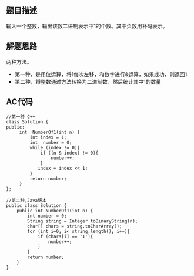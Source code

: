 
## 题目描述
输入一个整数，输出该数二进制表示中1的个数。其中负数用补码表示。

## 解题思路

两种方法。
- 第一种，是用位运算，将1每次左移，和数字进行&运算，如果成功，则返回1.
- 第二种，将整数通过方法转换为二进制数，然后统计其中1的数量

## AC代码

```
//第一种 C++
class Solution {
public:
     int  NumberOf1(int n) {
         int index = 1;
         int  number = 0;
         while (index != 0){
             if ((n & index) != 0){
                 number++;
             }
            index = index << 1;
         }
         return number;
     }
};
```

```
//第二种,Java版本
public class Solution {
    public int NumberOf1(int n) {
        int number = 0;
        String string = Integer.toBinaryString(n);
        char[] chars = string.toCharArray();
        for (int i=0; i< string.length(); i++){
            if (chars[i] == '1'){
                number++;
            }
        }
        return number;
    }
}
```